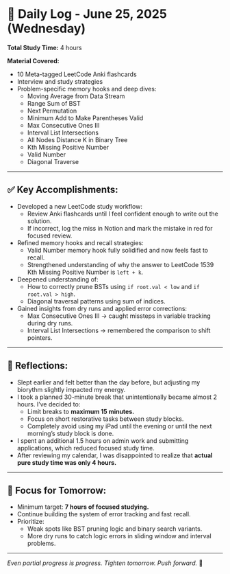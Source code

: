 # 📅 Daily Log - June 25, 2025 (Wednesday)

**Total Study Time:** 4 hours

**Material Covered:**  
- 10 Meta-tagged LeetCode Anki flashcards  
- Interview and study strategies  
- Problem-specific memory hooks and deep dives:
  - Moving Average from Data Stream
  - Range Sum of BST
  - Next Permutation
  - Minimum Add to Make Parentheses Valid
  - Max Consecutive Ones III
  - Interval List Intersections
  - All Nodes Distance K in Binary Tree
  - Kth Missing Positive Number
  - Valid Number
  - Diagonal Traverse

---

## ✅ Key Accomplishments:
- Developed a new LeetCode study workflow:
  - Review Anki flashcards until I feel confident enough to write out the solution.
  - If incorrect, log the miss in Notion and mark the mistake in red for focused review.
- Refined memory hooks and recall strategies:
  - Valid Number memory hook fully solidified and now feels fast to recall.
  - Strengthened understanding of why the answer to LeetCode 1539 Kth Missing Positive Number is `left + k`.
- Deepened understanding of:
  - How to correctly prune BSTs using `if root.val < low` and `if root.val > high`.
  - Diagonal traversal patterns using sum of indices.
- Gained insights from dry runs and applied error corrections:
  - Max Consecutive Ones III → caught missteps in variable tracking during dry runs.
  - Interval List Intersections → remembered the comparison to shift pointers.

---

## 💭 Reflections:
- Slept earlier and felt better than the day before, but adjusting my biorythm slightly impacted my energy.
- I took a planned 30-minute break that unintentionally became almost 2 hours. I’ve decided to:
  - Limit breaks to **maximum 15 minutes.**
  - Focus on short restorative tasks between study blocks.
  - Completely avoid using my iPad until the evening or until the next morning’s study block is done.
- I spent an additional 1.5 hours on admin work and submitting applications, which reduced focused study time.
- After reviewing my calendar, I was disappointed to realize that **actual pure study time was only 4 hours.**

---

## 🎯 Focus for Tomorrow:
- Minimum target: **7 hours of focused studying.**
- Continue building the system of error tracking and fast recall.
- Prioritize:
  - Weak spots like BST pruning logic and binary search variants.
  - More dry runs to catch logic errors in sliding window and interval problems.

---

*Even partial progress is progress. Tighten tomorrow. Push forward.* 🚀